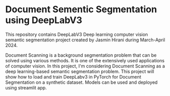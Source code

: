 # Document Sementic Segmentation using DeepLabV3
This repository contains DeepLabV3 Deep learning computer vision semantic segmentation project created by Jasmin Hirani during March-April 2024.

Document Scanning is a background segmentation problem that can be solved using various methods. It is one of the extensively used applications of computer vision. In this project, I'm considering Document Scanning as a deep learning-based semantic segmentation problem. This project will show how to load and train DeepLabv3 in PyTorch for Document Segmentation on a synthetic dataset. Models can be used and deployed using streamlit app.
